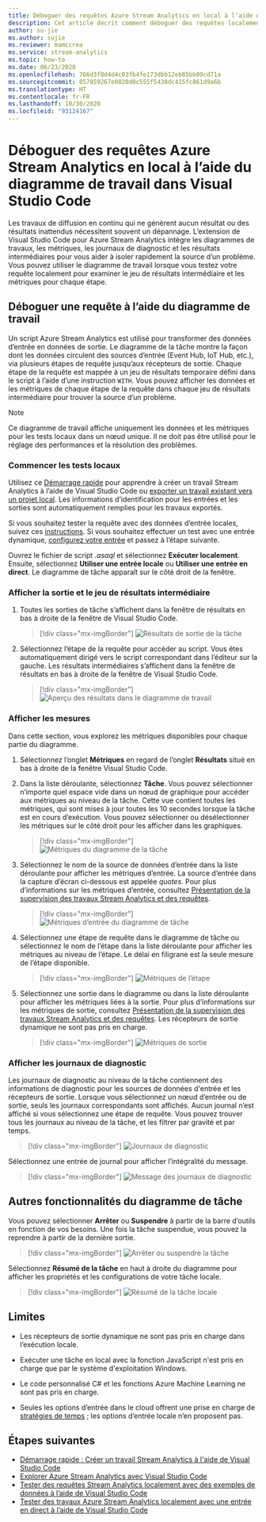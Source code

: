 ```yaml
---
title: Déboguer des requêtes Azure Stream Analytics en local à l’aide du diagramme de travail dans Visual Studio Code
description: Cet article décrit comment déboguer des requêtes localement à l’aide du diagramme de travail dans les extensions Azure Stream Analytics pour Visual Studio Code.
author: su-jie
ms.author: sujie
ms.reviewer: mamccrea
ms.service: stream-analytics
ms.topic: how-to
ms.date: 06/23/2020
ms.openlocfilehash: 766d3f8d4d4c03fb4fe173dbb12eb85bb09cd71a
ms.sourcegitcommit: 857859267e0820d0c555f5438dc415fc861d9a6b
ms.translationtype: HT
ms.contentlocale: fr-FR
ms.lasthandoff: 10/30/2020
ms.locfileid: "93124167"
---
```

# <a name="debug-azure-stream-analytics-queries-locally-using-job-diagram-in-visual-studio-code"></a>Déboguer des requêtes Azure Stream Analytics en local à l’aide du diagramme de travail dans Visual Studio Code

Les travaux de diffusion en continu qui ne génèrent aucun résultat ou des résultats inattendus nécessitent souvent un dépannage. L’extension de Visual Studio Code pour Azure Stream Analytics intègre les diagrammes de travaux, les métriques, les journaux de diagnostic et les résultats intermédiaires pour vous aider à isoler rapidement la source d’un problème. Vous pouvez utiliser le diagramme de travail lorsque vous testez votre requête localement pour examiner le jeu de résultats intermédiaire et les métriques pour chaque étape.

## <a name="debug-a-query-using-job-diagram"></a>Déboguer une requête à l’aide du diagramme de travail

Un script Azure Stream Analytics est utilisé pour transformer des données d’entrée en données de sortie. Le diagramme de la tâche montre la façon dont les données circulent des sources d’entrée (Event Hub, IoT Hub, etc.), via plusieurs étapes de requête jusqu’aux récepteurs de sortie. Chaque étape de la requête est mappée à un jeu de résultats temporaire défini dans le script à l’aide d’une instruction `WITH`. Vous pouvez afficher les données et les métriques de chaque étape de la requête dans chaque jeu de résultats intermédiaire pour trouver la source d’un problème.

> [!NOTE]
> Ce diagramme de travail affiche uniquement les données et les métriques pour les tests locaux dans un nœud unique. Il ne doit pas être utilisé pour le réglage des performances et la résolution des problèmes.

### <a name="start-local-testing"></a>Commencer les tests locaux

Utilisez ce [Démarrage rapide](quick-create-visual-studio-code.md) pour apprendre à créer un travail Stream Analytics à l’aide de Visual Studio Code ou [exporter un travail existant vers un projet local](visual-studio-code-explore-jobs.md). Les informations d’identification pour les entrées et les sorties sont automatiquement remplies pour les travaux exportés.

Si vous souhaitez tester la requête avec des données d’entrée locales, suivez ces [instructions](visual-studio-code-local-run.md). Si vous souhaitez effectuer un test avec une entrée dynamique, [configurez votre entrée](stream-analytics-add-inputs.md) et passez à l’étape suivante. 

Ouvrez le fichier de script *\.asaql* et sélectionnez **Exécuter localement**. Ensuite, sélectionnez **Utiliser une entrée locale** ou **Utiliser une entrée en direct**. Le diagramme de tâche apparaît sur le côté droit de la fenêtre.

### <a name="view-the-output-and-intermediate-result-set"></a>Afficher la sortie et le jeu de résultats intermédiaire  

1. Toutes les sorties de tâche s’affichent dans la fenêtre de résultats en bas à droite de la fenêtre de Visual Studio Code.

   > [!div class="mx-imgBorder"]
   > ![Résultats de sortie de la tâche](./media/debug-locally-using-job-diagram-vs-code/job-output-results.png)

2. Sélectionnez l’étape de la requête pour accéder au script. Vous êtes automatiquement dirigé vers le script correspondant dans l’éditeur sur la gauche. Les résultats intermédiaires s’affichent dans la fenêtre de résultats en bas à droite de la fenêtre de Visual Studio Code.

   > [!div class="mx-imgBorder"]
   > ![Aperçu des résultats dans le diagramme de travail](./media/debug-locally-using-job-diagram-vs-code/preview-result.png)

### <a name="view-metrics"></a>Afficher les mesures

Dans cette section, vous explorez les métriques disponibles pour chaque partie du diagramme.

1. Sélectionnez l’onglet **Métriques** en regard de l’onglet **Résultats** situé en bas à droite de la fenêtre Visual Studio Code.

2. Dans la liste déroulante, sélectionnez **Tâche**. Vous pouvez sélectionner n’importe quel espace vide dans un nœud de graphique pour accéder aux métriques au niveau de la tâche. Cette vue contient toutes les métriques, qui sont mises à jour toutes les 10 secondes lorsque la tâche est en cours d’exécution. Vous pouvez sélectionner ou désélectionner les métriques sur le côté droit pour les afficher dans les graphiques.

   > [!div class="mx-imgBorder"]
   > ![Métriques du diagramme de la tâche](./media/debug-locally-using-job-diagram-vs-code/job-metrics.png)

3. Sélectionnez le nom de la source de données d’entrée dans la liste déroulante pour afficher les métriques d’entrée. La source d’entrée dans la capture d’écran ci-dessous est appelée *quotes*. Pour plus d’informations sur les métriques d’entrée, consultez [Présentation de la supervision des travaux Stream Analytics et des requêtes](stream-analytics-monitoring.md).

   > [!div class="mx-imgBorder"]
   > ![Métriques d’entrée du diagramme de tâche](./media/debug-locally-using-job-diagram-vs-code/input-metrics.png)

4. Sélectionnez une étape de requête dans le diagramme de tâche ou sélectionnez le nom de l’étape dans la liste déroulante pour afficher les métriques au niveau de l’étape. Le délai en filigrane est la seule mesure de l’étape disponible.

   > [!div class="mx-imgBorder"]
   > ![Métriques de l’étape](./media/debug-locally-using-job-diagram-vs-code/step-metrics.png)

5. Sélectionnez une sortie dans le diagramme ou dans la liste déroulante pour afficher les métriques liées à la sortie. Pour plus d’informations sur les métriques de sortie, consultez [Présentation de la supervision des travaux Stream Analytics et des requêtes](stream-analytics-monitoring.md). Les récepteurs de sortie dynamique ne sont pas pris en charge.

   > [!div class="mx-imgBorder"]
   > ![Métriques de sortie](./media/debug-locally-using-job-diagram-vs-code/output-metrics.png)

### <a name="view-diagnostic-logs"></a>Afficher les journaux de diagnostic

Les journaux de diagnostic au niveau de la tâche contiennent des informations de diagnostic pour les sources de données d'entrée et les récepteurs de sortie. Lorsque vous sélectionnez un nœud d’entrée ou de sortie, seuls les journaux correspondants sont affichés. Aucun journal n’est affiché si vous sélectionnez une étape de requête. Vous pouvez trouver tous les journaux au niveau de la tâche, et les filtrer par gravité et par temps.

   > [!div class="mx-imgBorder"]
   > ![Journaux de diagnostic](./media/debug-locally-using-job-diagram-vs-code/diagnostic-logs.png)

   Sélectionnez une entrée de journal pour afficher l’intégralité du message.

   > [!div class="mx-imgBorder"]
   > ![Message des journaux de diagnostic](./media/debug-locally-using-job-diagram-vs-code/diagnostic-logs-message.png)


## <a name="other-job-diagram-features"></a>Autres fonctionnalités du diagramme de tâche

Vous pouvez sélectionner **Arrêter** ou **Suspendre** à partir de la barre d’outils en fonction de vos besoins. Une fois la tâche suspendue, vous pouvez la reprendre à partir de la dernière sortie.

> [!div class="mx-imgBorder"]
> ![Arrêter ou suspendre la tâche](./media/debug-locally-using-job-diagram-vs-code/stop-pause-job.png)

Sélectionnez **Résumé de la tâche** en haut à droite du diagramme pour afficher les propriétés et les configurations de votre tâche locale.

> [!div class="mx-imgBorder"]
> ![Résumé de la tâche locale](./media/debug-locally-using-job-diagram-vs-code/job-summary.png)

## <a name="limitations"></a>Limites

* Les récepteurs de sortie dynamique ne sont pas pris en charge dans l’exécution locale.

* Exécuter une tâche en local avec la fonction JavaScript n'est pris en charge que par le système d'exploitation Windows.

* Le code personnalisé C# et les fonctions Azure Machine Learning ne sont pas pris en charge. 

* Seules les options d’entrée dans le cloud offrent une prise en charge de [stratégies de temps](./stream-analytics-time-handling.md) ; les options d’entrée locale n’en proposent pas.

## <a name="next-steps"></a>Étapes suivantes

* [Démarrage rapide : Créer un travail Stream Analytics à l'aide de Visual Studio Code](quick-create-visual-studio-code.md)
* [Explorer Azure Stream Analytics avec Visual Studio Code](visual-studio-code-explore-jobs.md)
* [Tester des requêtes Stream Analytics localement avec des exemples de données à l’aide de Visual Studio Code](visual-studio-code-local-run.md)
* [Tester des travaux Azure Stream Analytics localement avec une entrée en direct à l’aide de Visual Studio Code](visual-studio-code-local-run-live-input.md)